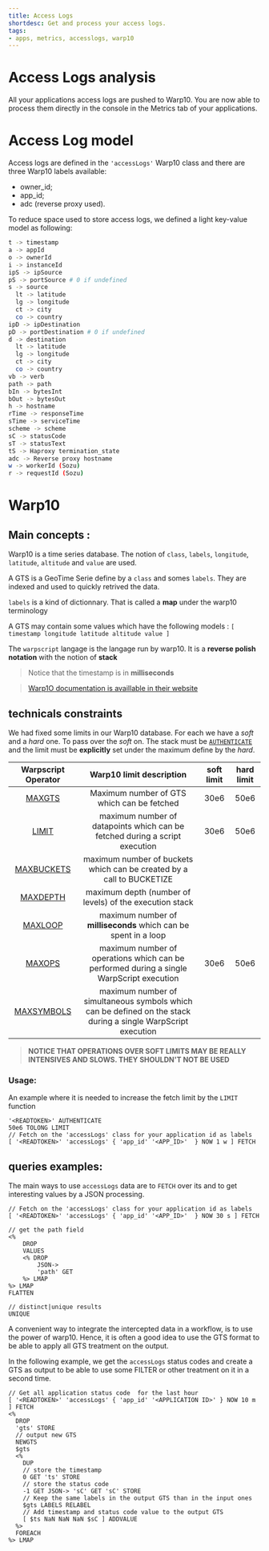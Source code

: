 ```yaml
---
title: Access Logs
shortdesc: Get and process your access logs.
tags:
- apps, metrics, accesslogs, warp10
---
```


# Access Logs analysis

All your applications access logs are pushed to Warp10. You are now able to process them directly in the console in the Metrics tab of your applications.

# Access Log model

Access logs are defined in the `'accessLogs'` Warp10 class and there are three Warp10 labels available:

* owner_id;
* app_id;
* adc (reverse proxy used).

To reduce space used to store access logs, we defined a light key-value model as following:

```bash
t -> timestamp
a -> appId
o -> ownerId
i -> instanceId
ipS -> ipSource
pS -> portSource # 0 if undefined
s -> source
  lt -> latitude
  lg -> longitude
  ct -> city
  co -> country
ipD -> ipDestination
pD -> portDestination # 0 if undefined
d -> destination
  lt -> latitude
  lg -> longitude
  ct -> city
  co -> country
vb -> verb
path -> path
bIn -> bytesInt
bOut -> bytesOut
h -> hostname
rTime -> responseTime
sTime -> serviceTime
scheme -> scheme
sC -> statusCode
sT -> statusText
tS -> Haproxy termination_state
adc -> Reverse proxy hostname
w -> workerId (Sozu)
r -> requestId (Sozu)
```

# Warp10 

## Main concepts :

Warp10 is a time series database. The notion of `class`, `labels`, `longitude`, `latitude`, `altitude` and `value` are used.

A GTS is a GeoTime Serie define by a `class` and somes `labels`. They are indexed and used to quickly retrived the data.

`labels` is a kind of dictionnary. That is called a **map** under the warp10 terminology

A GTS may contain some values which have the following models : `[ timestamp longitude latitude altitude value ]`

The `warpscript` langage is the langage run by warp10. It is a **reverse polish notation** with the notion of **stack**

> Notice that the timestamp is in **milliseconds**

> [Warp1O documentation is availlable in their website](https://www.warp10.io/doc/reference)

## technicals constraints

We had fixed some limits in our Warp10 database. For each we have a *soft* and a *hard* one. To pass over the *soft* on. The stack must be [`AUTHENTICATE`](https://www.warp10.io/doc/AUTHENTICATE) and the limit must be **explicitly** set under the maximum define by the *hard*.

| Warpscript Operator | Warp10 limit description | soft limit | hard limit |
|:-:|:-:|:-:|:-:|
| [MAXGTS](https://www.warp10.io/doc/MAXGTS) | Maximum number of GTS which can be fetched | 30e6 | 50e6 |
| [LIMIT](https://www.warp10.io/doc/LIMIT) | maximum number of datapoints which can be fetched during a script execution | 30e6 | 50e6 |
| [MAXBUCKETS](https://www.warp10.io/doc/MAXBUCKETS) | maximum number of buckets which can be created by a call to BUCKETIZE |  |  |
| [MAXDEPTH](https://www.warp10.io/doc/MAXDEPTH) | maximum depth (number of levels) of the execution stack |  |  |
| [MAXLOOP](https://www.warp10.io/doc/MAXLOOP) | maximum number of **milliseconds** which can be spent in a loop |  |  |
| [MAXOPS](https://www.warp10.io/doc/MAXOPS) | maximum number of operations which can be performed during a single WarpScript execution | 30e6 | 50e6 |
| [MAXSYMBOLS](https://www.warp10.io/doc/MAXSYMBOLS) | maximum number of simultaneous symbols which can be defined on the stack during a single WarpScript execution |  |  |

> **NOTICE THAT OPERATIONS OVER SOFT LIMITS MAY BE REALLY  INTENSIVES AND SLOWS. THEY SHOULDN'T NOT BE USED**

### Usage:

An example where it is needed to increase the fetch limit by the `LIMIT` function

```warpscript
'<READTOKEN>' AUTHENTICATE
50e6 TOLONG LIMIT
// Fetch on the 'accessLogs' class for your application id as labels
[ '<READTOKEN>' 'accessLogs' { 'app_id' '<APP_ID>'  } NOW 1 w ] FETCH
```

## queries examples:

The main ways to use `accessLogs` data are to `FETCH` over its and to get interesting values by a JSON processing.

```warpscript
// Fetch on the 'accessLogs' class for your application id as labels
[ '<READTOKEN>' 'accessLogs' { 'app_id' '<APP_ID>'  } NOW 30 s ] FETCH

// get the path field
<% 
    DROP
    VALUES
    <% DROP
        JSON->
        'path' GET
    %> LMAP
%> LMAP
FLATTEN

// distinct|unique results
UNIQUE
```

A convenient way to integrate the intercepted data in a workflow, is to use the power of warp10. Hence, it is often a good idea to use the GTS format to be able to apply all GTS treatment on the output.

In the following example, we get the `accessLogs` status codes and create a GTS as output to be able to use some FILTER or other treatment on it in a second time.

```warpscript
// Get all application status code  for the last hour
[ '<READTOKEN>' 'accessLogs' { 'app_id' '<APPLICATION ID>' } NOW 10 m ] FETCH
<%
  DROP
  'gts' STORE
  // output new GTS
  NEWGTS
  $gts 
  <%
    DUP
    // store the timestamp
    0 GET 'ts' STORE
    // store the status code
    -1 GET JSON-> 'sC' GET 'sC' STORE
    // Keep the same labels in the output GTS than in the input ones
    $gts LABELS RELABEL
    // Add timestamp and status code value to the output GTS
    [ $ts NaN NaN NaN $sC ] ADDVALUE
  %>
  FOREACH
%> LMAP
```
